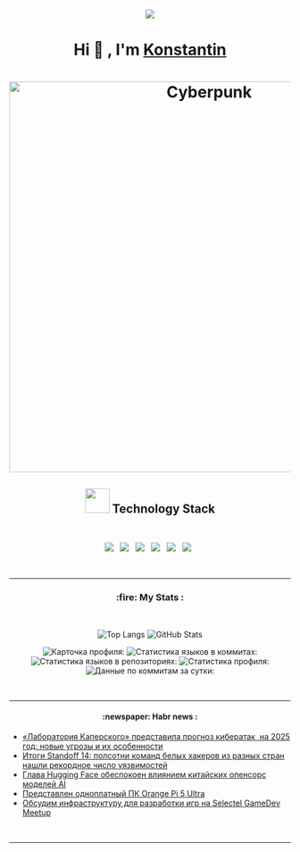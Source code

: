 <!-- <h1 align="center">Hi <img src="https://imgur.com/CTPzCrS.gif" height=30px width=30px>, I'm Konstantin</h1> -->
<h1 align="center">
  <a href="https://git.io/typing-svg">
    <img src="https://readme-typing-svg.herokuapp.com/?lines=Hello,+There!+👋;Thanks+for+visiting+😊;Nice+to+meet+you!+🚀;Have+a+great+day+&#128170;+&center=true&size=30">
  </a>
</h1>

<h1 align="center">Hi  &#128406; , I'm <a href="https://www.linkedin.com/in/konstantintikhonov/" target="_blank"> Konstantin </a></h1>

<h1 align="center">
<img src="https://media.tenor.com/nHSqF2Eip2MAAAAC/watching-the-rocket-cyberpunk-edgerunners.gif" align="center" alt="Cyberpunk" width="700">
</h1>

<!-- Watching The Rocket Cyberpunk Edgerunners --> 

<h2 align="center"> <img src="https://github.com/TheDudeThatCode/TheDudeThatCode/blob/master/Assets/Designer.gif" height="44px"> Technology Stack</h2>
<br>
<p align="center">
  <img src="https://img.shields.io/badge/Python-3776AB?style=for-the-badge&logo=python&logoColor=white" />&nbsp;&nbsp;
  <!--<img src="https://img.shields.io/badge/HTML5-E34F26?style=for-the-badge&logo=html5&logoColor=white" />&nbsp;&nbsp;-->
  <!--<img src="https://img.shields.io/badge/CSS3-1572B6?style=for-the-badge&logo=css3&logoColor=white" />&nbsp;&nbsp;-->
  <!--<img src="https://img.shields.io/badge/Sass-CC6699?style=for-the-badge&logo=sass&logoColor=white" />&nbsp;&nbsp;-->
  <!--<img src="https://img.shields.io/badge/Bootstrap-563D7C?style=for-the-badge&logo=bootstrap&logoColor=white" />&nbsp;&nbsp;--> 
  <img src="https://img.shields.io/badge/Jupyter-F37626.svg?&style=for-the-badge&logo=Jupyter&logoColor=white" />&nbsp;&nbsp;
  <!-- <img src="https://img.shields.io/badge/JavaScript-323330?style=for-the-badge&logo=javascript&logoColor=F7DF1E" />&nbsp;&nbsp;-->
  <!--<img src="https://img.shields.io/badge/Node.js-339933?style=for-the-badge&logo=nodedotjs&logoColor=white" />&nbsp;&nbsp;&nbsp;-->
  <!--<img src="https://img.shields.io/badge/Express.js-000000?style=for-the-badge&logo=express&logoColor=white" />&nbsp;&nbsp;&nbsp;-->
  <!--<img src="https://img.shields.io/badge/React-20232A?style=for-the-badge&logo=react&logoColor=61DAFB" />&nbsp;&nbsp;&nbsp;-->
  <!--<img src="https://img.shields.io/badge/MongoDB-4EA94B?style=for-the-badge&logo=mongodb&logoColor=white" />&nbsp;&nbsp;-->
  <!--<img src="https://img.shields.io/badge/C-00599C?style=for-the-badge&logo=c&logoColor=white" />&nbsp;&nbsp;-->
  <!--<img src="https://img.shields.io/badge/Java-ED8B00?style=for-the-badge&logo=java&logoColor=white" />&nbsp;&nbsp;-->
  <!--<img src="https://img.shields.io/badge/PowerBI-F2C811?style=for-the-badge&logo=Power%20BI&logoColor=white">-->
  <!--<img src="https://img.shields.io/badge/travis_CI-3EAAAF?style=for-the-badge&logo=travisci&logoColor=white" />&nbsp;&nbsp;-->
  <!--<img src="https://img.shields.io/badge/npm-CB3837?style=for-the-badge&logo=npm&logoColor=white" />&nbsp;&nbsp;-->
  <!--<img src="https://img.shields.io/badge/Netlify-00C7B7?style=for-the-badge&logo=netlify&logoColor=white" />&nbsp;&nbsp;-->
  <img src="https://img.shields.io/badge/Git-F05032?style=for-the-badge&logo=git&logoColor=white" />&nbsp;&nbsp;
  <img src="https://img.shields.io/badge/GitHub-100000?style=for-the-badge&logo=github&logoColor=white" />&nbsp;&nbsp; 
  <img src="https://img.shields.io/badge/Markdown-000000?style=for-the-badge&logo=markdown&logoColor=white" />&nbsp;&nbsp;
  <img src="https://img.shields.io/badge/PostgreSQL-316192?style=for-the-badge&logo=postgresql&logoColor=white" />&nbsp;&nbsp;
  <!--<img src="https://img.shields.io/badge/Canva-%2300C4CC.svg?&style=for-the-badge&logo=Canva&logoColor=white" />&nbsp;&nbsp;-->
  <!--<img src="https://img.shields.io/badge/Notion-000000?style=for-the-badge&logo=notion&logoColor=white" />&nbsp;&nbsp;-->
  <!--<img src="https://img.shields.io/badge/Google%20Analytics-E37400?style=for-the-badge&logo=google%20analytics&logoColor=white" />&nbsp;&nbsp;-->
</p>
<br>

<hr>

<h3 align="center"> :fire: My Stats :</h3>
<br>

<p align="center"
  
![Top Langs](https://github-readme-stats.vercel.app/api/top-langs/?username=Dredox22&theme=radical&layout=compact&langs_count=6)
![GitHub Stats](https://github-readme-stats.vercel.app/api?username=Dredox22&hide=prs,issues,contribs&theme=radical&count_private=true&show_icons=true&include_all_commits=true)

<p align="center"

  ![Карточка профиля:](https://github-profile-summary-cards.vercel.app/api/cards/profile-details?username=Dredox22&theme=solarized_dark)
  ![Статистика языков в коммитах:](https://github-profile-summary-cards.vercel.app/api/cards/most-commit-language?username=Dredox22&theme=solarized_dark)
  ![Статистика языков в репозиториях:](https://github-profile-summary-cards.vercel.app/api/cards/repos-per-language?username=Dredox22&theme=solarized_dark)
  ![Статистика профиля:](https://github-profile-summary-cards.vercel.app/api/cards/stats?username=Dredox22&theme=solarized_dark)
  ![Данные по коммитам за сутки:](https://github-profile-summary-cards.vercel.app/api/cards/productive-time?username=Dredox22&theme=solarized_dark)

<br>

<hr>

<h4 align="center"> :newspaper: Habr news :</h4>

<!-- BLOG-POST-LIST:START -->
- [«Лаборатория Каперского» представила прогноз кибератак  на 2025 год: новые угрозы и их особенности](https://habr.com/ru/news/863910/?utm_campaign=863910&utm_source=habrahabr&utm_medium=rss)
- [Итоги Standoff 14: полсотни команд белых хакеров из разных стран нашли рекордное число уязвимостей](https://habr.com/ru/companies/pt/news/863736/?utm_campaign=863736&utm_source=habrahabr&utm_medium=rss)
- [Глава Hugging Face обеспокоен влиянием китайских опенсорс моделей AI](https://habr.com/ru/companies/bothub/news/863862/?utm_campaign=863862&utm_source=habrahabr&utm_medium=rss)
- [Представлен одноплатный ПК Orange Pi 5 Ultra](https://habr.com/ru/news/863852/?utm_campaign=863852&utm_source=habrahabr&utm_medium=rss)
- [Обсудим инфраструктуру для разработки игр на Selectel GameDev Meetup](https://habr.com/ru/companies/selectel/news/863772/?utm_campaign=863772&utm_source=habrahabr&utm_medium=rss)
<!-- BLOG-POST-LIST:END -->
<br>

<hr>
